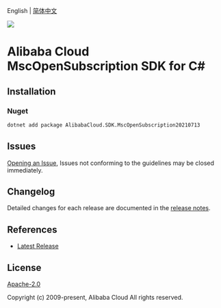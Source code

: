 English | [简体中文](README-CN.md)

![](https://aliyunsdk-pages.alicdn.com/icons/AlibabaCloud.svg)

# Alibaba Cloud MscOpenSubscription SDK for C#

## Installation

### Nuget

```bash
dotnet add package AlibabaCloud.SDK.MscOpenSubscription20210713
```

## Issues

[Opening an Issue](https://github.com/aliyun/alibabacloud-csharp-sdk/issues/new), Issues not conforming to the guidelines may be closed immediately.

## Changelog

Detailed changes for each release are documented in the [release notes](./ChangeLog.md).

## References

* [Latest Release](https://github.com/aliyun/alibabacloud-csharp-sdk/)

## License

[Apache-2.0](http://www.apache.org/licenses/LICENSE-2.0)

Copyright (c) 2009-present, Alibaba Cloud All rights reserved.
